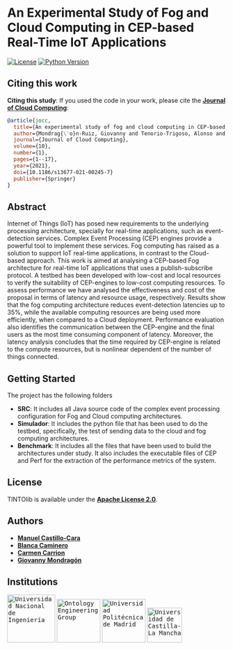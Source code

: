 # An Experimental Study of Fog and Cloud Computing in CEP-based Real-Time IoT Applications

[![License](https://img.shields.io/badge/license-Apache%202.0-blue)](https://github.com/oeg-upm/TINTOlib-Documentation/blob/main/LICENSE)
[![Python Version](https://img.shields.io/badge/Python-3.7%20%7C%203.8%20%7C%203.9%20%7C%203.10%20%7C%203.11-blue)](https://pypi.python.org/pypi/)



## Citing this work

**Citing this study**: If you used the code in your work, please cite the **[Journal of Cloud Computing](https://www.mdpi.com/1424-8220/17/6/1318)**:

```bib
@article{jocc,
  title={An experimental study of fog and cloud computing in CEP-based Real-Time IoT applications},
  author={Mondrag{\'o}n-Ruiz, Giovanny and Tenorio-Trigoso, Alonso and Castillo-Cara, Manuel and Caminero, Blanca and Carri{\'o}n, Carmen},
  journal={Journal of Cloud Computing},
  volume={10},
  number={1},
  pages={1--17},
  year={2021},
  doi={10.1186/s13677-021-00245-7}
  publisher={Springer}
}
```

## Abstract

Internet of Things (IoT) has posed new requirements to the underlying processing architecture, specially for real-time applications, such as event-detection services. Complex Event Processing (CEP) engines provide a powerful tool to implement these services. Fog computing has raised as a solution to support IoT real-time applications, in contrast to the Cloud-based approach. This work is aimed at analysing a CEP-based Fog architecture for real-time IoT applications that uses a publish-subscribe protocol. A testbed has been developed with low-cost and local resources to verify the suitability of CEP-engines to low-cost computing resources. To assess performance we have analysed the effectiveness and cost of the proposal in terms of latency and resource usage, respectively. Results show that the fog computing architecture reduces event-detection latencies up to 35%, while the available computing resources are being used more efficiently, when compared to a Cloud deployment. Performance evaluation also identifies the communication between the CEP-engine and the final users as the most time consuming component of latency. Moreover, the latency analysis concludes that the time required by CEP-engine is related to the compute resources, but is nonlinear dependent of the number of things connected.

## Getting Started
The project has the following folders
- **SRC**: It includes all Java source code of the complex event processing configuration for Fog and Cloud computing architectures.
- **Simulador**: It includes the python file that has been used to do the testbed, specifically, the test of sending data to the cloud and fog computing architectures.
- **Benchmark**: It includes all the files that have been used to build the architectures under study. It also includes the executable files of CEP and Perf for the extraction of the performance metrics of the system.

## License

TINTOlib is available under the **[Apache License 2.0](https://github.com/oeg-upm/TINTOlib-Documentation/blob/main/LICENSE)**.

## Authors
- **[Manuel Castillo-Cara](https://github.com/manwestc)**
- **[Blanca Caminero]()**
- **[Carmen Carrion]()**
- **[Giovanny Mondragón]()**


## Institutions

<kbd><img src="https://www.uni.edu.pe/images/logos/logo_uni_2016.png" alt="Universidad Nacional de Ingeniería" width="110"></kbd>
<kbd><img src="https://raw.githubusercontent.com/oeg-upm/TINTO/main/assets/logo-oeg.png" alt="Ontology Engineering Group" width="100"></kbd> 
<kbd><img src="https://raw.githubusercontent.com/oeg-upm/TINTO/main/assets/logo-upm.png" alt="Universidad Politécnica de Madrid" width="100"></kbd>
<kbd><img src="https://raw.githubusercontent.com/oeg-upm/TINTO/main/assets/logo-uclm.png" alt="Universidad de Castilla-La Mancha" width="80"></kbd> 
